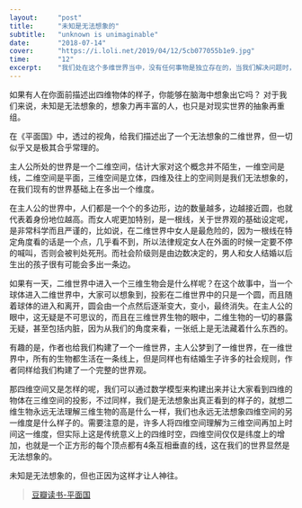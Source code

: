 ```yaml
---
layout:     "post"
title:      "未知是无法想象的"
subtitle:   "unknown is unimaginable"
date:       "2018-07-14"
cover:      "https://i.loli.net/2019/04/12/5cb077055b1e9.jpg"
time:       "12"
excerpt:    "我们处在这个多维世界当中，没有任何事物是独立存在的，当我们解决问题时，如果我们能调用其所涉及到的各学科知识综合起来分析问题..."
---
```


如果有人在你面前描述出四维物体的样子，你能够在脑海中想象出它吗？
对于我们来说，未知是无法想象的，想象力再丰富的人，也只是对现实世界的抽象再重组。

在《平面国》中，透过的视角，给我们描述出了一个无法想象的二维世界，但一切似乎又是极其合乎常理的。

主人公所处的世界是一个二维空间，估计大家对这个概念并不陌生，一维空间是线，二维空间是平面，三维空间是立体，四维及往上的空间则是我们无法想象的，在我们现有的世界基础上在多出一个维度。

在主人公的世界中，人们都是一个个的多边形，边的数量越多，边越接近圆，也就代表着身份地位越高。而女人呢更加特别，是一根线，关于世界观的基础设定呢，是非常科学而且严谨的，比如说，在二维世界中女人是最危险的，因为一根线在特定角度看的话是一个点，几乎看不到，所以法律规定女人在外面的时候一定要不停的喊叫，否则会被判处死刑。而社会阶级则是由边数决定的，男人和女人结婚以后生出的孩子很有可能会多出一条边。

如果有一天，二维世界中进入一个三维生物会是什么样呢？在这个故事中，当一个球体进入二维世界中，大家可以想象到，投影在二维世界中的只是一个圆，而且随着球体的进入和离开，圆会由一个点然后逐渐变大，变小，最终消失。在主人公的眼中，这无疑是不可思议的，而且在三维世界生物的眼中，二维生物的一切的暴露无疑，甚至包括内脏，因为从我们的角度来看，一张纸上是无法藏着什么东西的。

有趣的是，作者也给我们构建了一个一维世界，主人公梦到了一维世界，在一维世界中，所有的生物都生活在一条线上，但是同样也有结婚生子许多的社会规则，作者同样给我们构建了一个完整的世界观。

那四维空间又是怎样的呢，我们可以通过数学模型来构建出来并让大家看到四维的物体在三维空间的投影，不过同样，我们是无法想象出真正看到的样子的，就想二维生物永远无法理解三维生物的高是什么一样，我们也永远无法想象四维空间的另一维度是什么样子的。需要注意的是，许多人将四维空间理解为三维空间再加上时间这一维度，但实际上这是传统意义上的四维时空，四维空间仅仅是纬度上的增加，也就是一个正方形的每个顶点都有4条互相垂直的线，这在我们的世界显然是无法想象的。

未知是无法想象的，但也正因为这样才让人神往。

> [豆瓣读书-平面国](https://book.douban.com/subject/3774646/)
